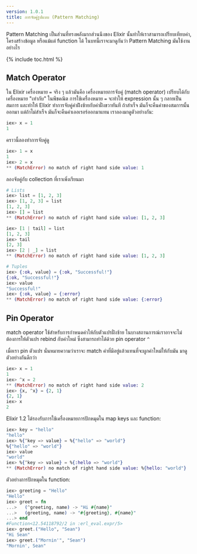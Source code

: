 ```yaml
---
version: 1.0.1
title: การจับคู่รูปแบบ (Pattern Matching)
---
```


Pattern Matching เป็นส่วนที่ทรงพลังมากส่วนนึงของ Elixir นั้นทำให้เราสามารถเปรียบเทียบค่า, โครงสร้างข้อมูล หรือแม้แต่ function ได้ ในบทนี้เราจะมาดูกันว่า Pattern Matching มันใช้งานอย่างไร

{% include toc.html %}

## Match Operator

ใน Elixir เครื่องหมาย `=` จริง ๆ แล้วมันคือ เครื่องหมายการจับคู่ (match operator)  เปรียบได้กับเครื่องหมาย "เท่ากับ" ในพีชคณิต การใช้เครื่องหมาย `=` จะทำให้ expression นั้น ๆ กลายเป็นสมการ และทำให้ Elixir ทำการจับคู่ค่าฝ่ังซ้ายกับค่าฝั่งขวาทันที ถ้าสำเร็จ มันก็จะคืนค่าของสมการนั้นออกมา แต่ถ้าไม่สำเร็จ มันก็จะคืนค่าเออเรอร์ออกมาแทน เราลองมาดูตัวอย่างกัน:

```elixir
iex> x = 1
1
```

คราวนี้ลองทำการจับคู่ดู

```elixir
iex> 1 = x
1
iex> 2 = x
** (MatchError) no match of right hand side value: 1
```

ลองจับคู่กับ collection ที่เราเพิ่งเรียนมา

```elixir
# Lists
iex> list = [1, 2, 3]
iex> [1, 2, 3] = list
[1, 2, 3]
iex> [] = list
** (MatchError) no match of right hand side value: [1, 2, 3]

iex> [1 | tail] = list
[1, 2, 3]
iex> tail
[2, 3]
iex> [2 | _] = list
** (MatchError) no match of right hand side value: [1, 2, 3]

# Tuples
iex> {:ok, value} = {:ok, "Successful!"}
{:ok, "Successful!"}
iex> value
"Successful!"
iex> {:ok, value} = {:error}
** (MatchError) no match of right hand side value: {:error}
```

## Pin Operator

match operator ใช้สำหรับการกำหนดค่าให้กับตัวแปรฝั่งซ้าย ในบางสถานการณ์เราอาจจะไม่ต้องการให้ตัวแปร rebind กับค่าใหม่ ซึ่งสามารถทำได้ด้วย pin operator `^`

เมื่อเรา pin ตัวแปร นั่นหมายความว่าเราจะ match ค่าที่มีอยู่แล้วแทนที่จะผูกค่าใหม่ให้กับมัน มาดูตัวอย่างกันดีกว่า


```elixir
iex> x = 1
1
iex> ^x = 2
** (MatchError) no match of right hand side value: 2
iex> {x, ^x} = {2, 1}
{2, 1}
iex> x
2
```

Elixir 1.2 ได้รองรับการใช้เครื่องหมายการปักหมุดใน map keys และ function:

```elixir
iex> key = "hello"
"hello"
iex> %{^key => value} = %{"hello" => "world"}
%{"hello" => "world"}
iex> value
"world"
iex> %{^key => value} = %{:hello => "world"}
** (MatchError) no match of right hand side value: %{hello: "world"}
```

ตัวอย่างการปักหมุดใน function:

```elixir
iex> greeting = "Hello"
"Hello"
iex> greet = fn
...>   (^greeting, name) -> "Hi #{name}"
...>   (greeting, name) -> "#{greeting}, #{name}"
...> end
#Function<12.54118792/2 in :erl_eval.expr/5>
iex> greet.("Hello", "Sean")
"Hi Sean"
iex> greet.("Mornin'", "Sean")
"Mornin', Sean"
```
